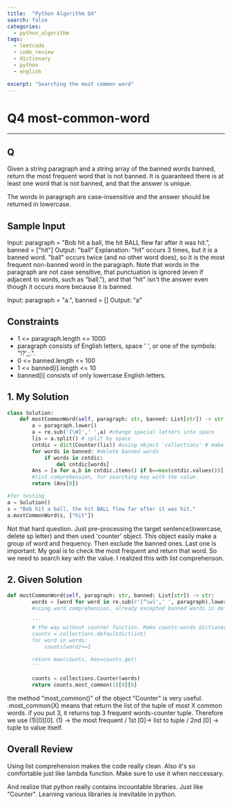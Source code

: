 ```yaml
---
title:  "Python Algorithm Q4"
search: false
categories: 
  - python_algorithm
tags:
  - leetcode
  - code_review
  - dictionary
  - python
  - english

excerpt: "Searching the most common word"
---
```


# Q4 most-common-word
___

## Q
Given a string paragraph and a string array of the banned words banned, return the most frequent word that is not banned. It is guaranteed there is at least one word that is not banned, and that the answer is unique.

The words in paragraph are case-insensitive and the answer should be returned in lowercase.

## Sample Input
Input: paragraph = "Bob hit a ball, the hit BALL flew far after it was hit.", banned = ["hit"]
Output: "ball"
Explanation: 
"hit" occurs 3 times, but it is a banned word.
"ball" occurs twice (and no other word does), so it is the most frequent non-banned word in the paragraph. 
Note that words in the paragraph are not case sensitive,
that punctuation is ignored (even if adjacent to words, such as "ball,"), 
and that "hit" isn't the answer even though it occurs more because it is banned.

Input: paragraph = "a.", banned = []
Output: "a"

## Constraints
- 1 <= paragraph.length <= 1000
- paragraph consists of English letters, space ' ', or one of the symbols: "!?',;.".
- 0 <= banned.length <= 100
- 1 <= banned[i].length <= 10
- banned[i] consists of only lowercase English letters.

## 1. My Solution
```py
class Solution:
    def mostCommonWord(self, paragraph: str, banned: List[str]) -> str:
        a = paragraph.lower()
        a = re.sub('[\W]',' ',a) #change special letters into space
        lis = a.split() # split by space
        cntdic = dict(Counter(lis)) #using object 'collections' # make it type dict.
        for words in banned: #delete banned words
            if words in cntdic:
                del cntdic[words]
        Ans = [a for a,b in cntdic.items() if b==max(cntdic.values())]
        #list comprehension, for searching key with the value.
        return (Ans[0])

#for testing
a = Solution()
s = "Bob hit a ball, the hit BALL flew far after it was hit."
a.mostCommonWord(s, ["hit"])
```

Not that hard question. Just pre-processing the target sentence(lowercase, delete sp letter) and then used 'counter' object. This object easily make a group of word and frequency. Then exclude the banned ones. Last one is important. My goal is to check the most frequent and return that word. So we need to search key with the value. I realized this with list comprehenson.

## 2. Given Solution
```py
def mostCommonWord(self, paragraph: str, banned: List[str]) -> str:
        words = [word for word in re.sub(r'[^\w]',' ', paragraph).lower().split() if word not in banned]
        #using word comprehension, already excepted banned words in definition process.

        '''
        # the way without counter function. Make counts:words dictionary personally.
        counts = collections.defaultdict(int)
        for word in words:
            counts[word]+=1
        
        return max(counts, key=counts.get)
        '''

        counts = collections.Counter(words)
        return counts.most_common(1)[0][0]
```

the method "most_common()" of the object "Counter" is very useful. .most_common(X) means that return the list of the tuple of most X common words. if you put 3, it returns top 3 frequent words-counter tuple. Therefore we use (1)[0][0]. (1) -> the most frequent / 1st [0]-> list to tuple / 2nd [0] -> tuple to value itself.

## Overall Review
Using list comprehension makes the code really clean. Also it's so comfortable just like lambda function. Make sure to use it when neccessary.

And realize that python really contains incountable libraries. Just like "Counter". Learning various libraries is inevitable in python.
